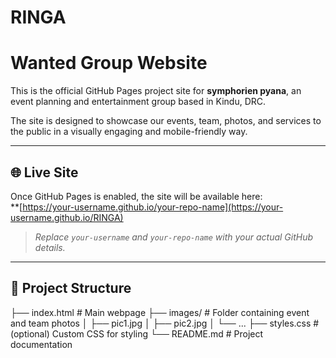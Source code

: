 # RINGA
# Wanted Group Website

This is the official GitHub Pages project site for **symphorien pyana**, an event planning and entertainment group based in Kindu, DRC.

The site is designed to showcase our events, team, photos, and services to the public in a visually engaging and mobile-friendly way.

---

## 🌐 Live Site

Once GitHub Pages is enabled, the site will be available here:  
**[https://your-username.github.io/your-repo-name](https://your-username.github.io/RINGA)  
> _Replace `your-username` and `your-repo-name` with your actual GitHub details._

---

## 📁 Project Structure

├── index.html # Main webpage
├── images/ # Folder containing event and team photos
│ ├── pic1.jpg
│ ├── pic2.jpg
│ └── ...
├── styles.css # (optional) Custom CSS for styling
└── README.md # Project documentation
